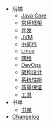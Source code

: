 * 后端
  * [Java Core](backend/java/core.md)
  * [常用框架](backend/java/framework.md)
  * [并发](backend/java/concurrency.md)
  * [JVM](backend/jvm/jvm.md)
  * [中间件](backend/middle-ware/middle-ware.md)
  * [Linux](backend/linux/linux.md)
  * [网络](backend/networking/networking)
  * [DevOps](backend/devops/devops.md)
  * [架构设计](backend/architecture-design/design.md)
  * [系统性能](backend/system-performance/system-performance)
  * [质量保证](backend/quality-assurance/qa.md)
  * [工具](backend/tooling/tooling.md)
* 书单
  * [书单](books/reading_list.md)
* [Changelog](changelog.md)
